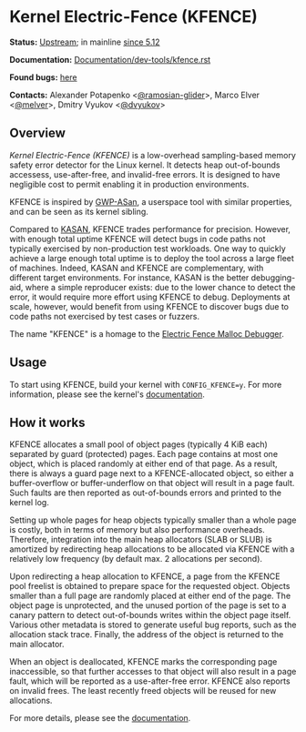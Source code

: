 Kernel Electric-Fence (KFENCE)
==============================

**Status:** [Upstream](https://git.kernel.org/pub/scm/linux/kernel/git/torvalds/linux.git/tree/mm/kfence); in mainline [since 5.12](https://git.kernel.org/pub/scm/linux/kernel/git/torvalds/linux.git/commit/?id=245137cdf0cd92077dad37868fe4859c90dada36)

**Documentation:** [Documentation/dev-tools/kfence.rst](https://www.kernel.org/doc/html/latest/dev-tools/kfence.html)

**Found bugs:** [here](/kfence/FOUND_BUGS.md)

**Contacts:** Alexander Potapenko <[@ramosian-glider](https://github.com/ramosian-glider)>, Marco Elver <[@melver](https://github.com/melver)>, Dmitry Vyukov <[@dvyukov](https://github.com/dvyukov)>

## Overview

*Kernel Electric-Fence (KFENCE)* is a low-overhead sampling-based memory safety
error detector for the Linux kernel.  It detects heap out-of-bounds accessess,
use-after-free, and invalid-free errors.  It is designed to have negligible cost
to permit enabling it in production environments.

KFENCE is inspired by [GWP-ASan](http://llvm.org/docs/GwpAsan.html), a
userspace tool with similar properties, and can be seen as its kernel sibling.

Compared to [KASAN](/KASAN.md), KFENCE trades performance for precision.
However, with enough total uptime KFENCE will detect bugs in code paths not
typically exercised by non-production test workloads. One way to quickly achieve
a large enough total uptime is to deploy the tool across a large fleet of
machines.  Indeed, KASAN and KFENCE are complementary, with different target
environments.  For instance, KASAN is the better debugging-aid, where a simple
reproducer exists: due to the lower chance to detect the error, it would require
more effort using KFENCE to debug. Deployments at scale, however, would benefit
from using KFENCE to discover bugs due to code paths not exercised by test cases
or fuzzers.

The name "KFENCE" is a homage to the [Electric Fence Malloc Debugger](https://linux.die.net/man/3/efence).

## Usage

To start using KFENCE, build your kernel with `CONFIG_KFENCE=y`. For more
information, please see the kernel's [documentation](https://www.kernel.org/doc/html/latest/dev-tools/kfence.html).

## How it works

KFENCE allocates a small pool of object pages (typically 4 KiB each) separated
by guard (protected) pages. Each page contains at most one object, which is
placed randomly at either end of that page. As a result, there is always a
guard page next to a KFENCE-allocated object, so either a buffer-overflow or
buffer-underflow on that object will result in a page fault. Such faults are
then reported as out-of-bounds errors and printed to the kernel log.

Setting up whole pages for heap objects typically smaller than a whole page is
costly, both in terms of memory but also performance overheads. Therefore,
integration into the main heap allocators (SLAB or SLUB) is amortized by
redirecting heap allocations to be allocated via KFENCE with a relatively low
frequency (by default max. 2 allocations per second).

Upon redirecting a heap allocation to KFENCE, a page from the KFENCE pool
freelist is obtained to prepare space for the requested object. Objects smaller
than a full page are randomly placed at either end of the page. The object page
is unprotected, and the unused portion of the page is set to a canary pattern
to detect out-of-bounds writes within the object page itself. Various other
metadata is stored to generate useful bug reports, such as the allocation stack
trace. Finally, the address of the object is returned to the main allocator.

When an object is deallocated, KFENCE marks the corresponding page
inaccessible, so that further accesses to that object will also result in a
page fault, which will be reported as a use-after-free error. KFENCE also
reports on invalid frees. The least recently freed objects will be reused for
new allocations.

For more details, please see the
[documentation](https://git.kernel.org/pub/scm/linux/kernel/git/torvalds/linux.git/tree/Documentation/dev-tools/kfence.rst).
